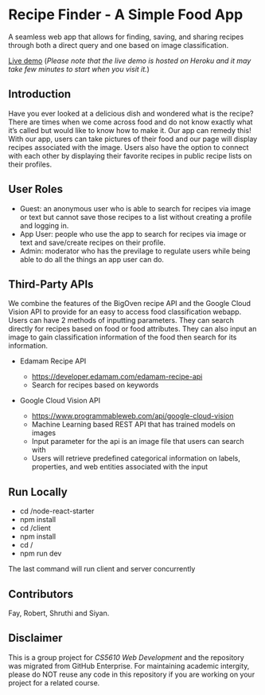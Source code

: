 # Recipe Finder - A Simple Food App

A seamless web app that allows for finding, saving, and sharing recipes through both a direct query and one based on image classification.

[Live demo](https://stormy-gorge-15727.herokuapp.com) (*Please note that the live demo is hosted on Heroku and it may take few minutes to start when you visit it.*)

## Introduction

Have you ever looked at a delicious dish and wondered what is the recipe? There are times when we come across food and do not know exactly what it’s called but would like to know how to make it. Our app can remedy this! With our app, users can take pictures of their food and our page will display recipes associated with the image. Users also have the option to connect with each other by displaying their favorite recipes in public recipe lists on their profiles.

## User Roles

- Guest: an anonymous user who is able to search for recipes via image or text but cannot save those recipes to a list without creating a profile and logging in. 
- App User: people who use the app to search for recipes via image or text and save/create recipes on their profile.
- Admin: moderator who has the previlage to regulate users while being able to do all the things an app user can do.

## Third-Party APIs

We combine the features of the BigOven recipe API and the Google Cloud Vision API to provide for an easy to access food classification webapp. Users can have 2 methods of inputting parameters. They can search directly for recipes based on food or food attributes. They can also input an image to gain classification information of the food then search for its information.

- Edamam Recipe API
  - https://developer.edamam.com/edamam-recipe-api
  - Search for recipes based on keywords

- Google Cloud Vision API
  - https://www.programmableweb.com/api/google-cloud-vision
  - Machine Learning based REST API that has trained models on images
  - Input parameter for the api is an image file that users can search with
  - Users will retrieve predefined categorical information on labels, properties, and web entities associated with the input


## Run Locally

- cd /node-react-starter
- npm install
- cd /client
- npm install
- cd /
- npm run dev 

The last command will run client and server concurrently

## Contributors

Fay, Robert, Shruthi and Siyan.

## Disclaimer 

This is a group project for *CS5610 Web Development* and the repository was migrated from GitHub Enterprise. For maintaining academic intergity, please do NOT reuse any code in this repository if you are working on your project for a related course.

